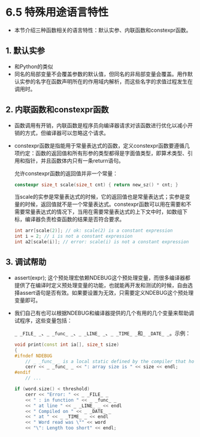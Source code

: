 # 6.5 特殊用途语言特性

- 本节介绍三种函数相关的语言特性：默认实参、内联函数和constexpr函数。

## 1. 默认实参

- 和Python的类似
- 同名的局部变量不会覆盖参数的默认值，但同名的非局部变量会覆盖。用作默认实参的名字在函数声明所在的作用域内解析，而这些名字的求值过程发生在调用时。

## 2. 内联函数和constexpr函数

- 函数调用有开销，内联函数是程序员向编译器请求对该函数进行优化以减小开销的方式，但编译器可以忽略这个请求。

- constexpr函数是指能用于常量表达式的函数，定义constexpr函数要遵循几项约定：函数的返回值和所有形参的类型都得是字面值类型，即算术类型、引用和指针，并且函数体内只有一条return语句。

  允许constexpr函数的返回值并非一个常量：

  ```c++
  constexpr size_t scale(size_t cnt) { return new_sz() * cnt; }
  ```

  当scale的实参是常量表达式的时候，它的返回值也是常量表达式；实参是变量的时候，返回值就不是一个常量表达式。constexpr函数可以用在需要和不需要常量表达式的情况下，当用在需要常量表达式的上下文中时，如数组下标，编译器负责检查函数的结果是否符合要求。

  ```c++
  int arr[scale(2)]; // ok: scale(2) is a constant expression
  int i = 2; // i is not a constant expression
  int a2[scale(i)]; // error: scale(i) is not a constant expression
  ```

## 3. 调试帮助

- assert(expr); 这个预处理宏依赖NDEBUG这个预处理变量，而很多编译器都提供了在编译时定义预处理变量的功能，也就能再开发和测试的时候，自由选择assert语句是否有效。如果要设置为无效，只需要定义NDEBUG这个预处理变量即可。

- 我们自己有也可以根据NDEBUG和编译器提供的几个有用的几个变量来帮助调试程序，这些变量包括：

  `_ _FILE_ _`、`_ _func_ _`、`_ _LINE_ _`、`_ _TIME_ _`和`_ _DATE_ _`。示例：

  ```c++
  void print(const int ia[], size_t size)
  {
  #ifndef NDEBUG
      // _ _func_ _ is a local static defined by the compiler that holds the function's name
      cerr << _ _func_ _ << ": array size is " << size << endl;
  #endif
      // ...
  ```

  ```c++
  if (word.size() < threshold)
      cerr << "Error: " << _ _FILE_ _
      << " : in function " << _ _func_ _
      << " at line " << _ _LINE_ _ << endl
      << " Compiled on " << _ _DATE_ _
      << " at " << _ _TIME_ _ << endl
      << " Word read was \"" << word
      << "\": Length too short" << endl;
  ```

  